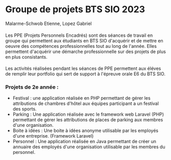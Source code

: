 # Groupe de projets BTS SIO 2023
Malarme-Schwob Etienne, Lopez Gabriel
####
Les PPE (Projets Personnels Encadrés) sont des séances de travail en groupe qui permettent aux étudiants en BTS SIO d'acquérir et de mettre en oeuvre des compétences professionnelles tout au long de l'année. Elles permettent d'acquérir une démarche professionnelle sur des projets de plus en plus consistants.
####
Les activités réalisées pendant les séances de PPE permettent aux éléves de remplir leur portfolio qui sert de support à l'épreuve orale E6 du BTS SIO.
####
### Projets de 2e année :
* Festival : une application réalisée en PHP permettant de gérer les attributions de chambres d'hôtel aux équipes participant a un festival des sports.
* Parking : Une application réalisée avec le framework web Laravel (PHP) permettant de gérer les attributions de places de parking aux membres d'une organisation.
* Boite à idées : Une boite à idées anonyme utilisable par les employés d'une entreprise. (Framework Laravel)
* Personnel : Une application réalisée en Java permettant de créer un annuaire des employés d'une organisation utilisable par les membres du personnel.

<!--

**Here are some ideas to get you started:**

🙋‍♀️ A short introduction - what is your organization all about?
🌈 Contribution guidelines - how can the community get involved?
👩‍💻 Useful resources - where can the community find your docs? Is there anything else the community should know?
🍿 Fun facts - what does your team eat for breakfast?
🧙 Remember, you can do mighty things with the power of [Markdown](https://docs.github.com/github/writing-on-github/getting-started-with-writing-and-formatting-on-github/basic-writing-and-formatting-syntax)
-->
